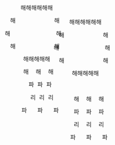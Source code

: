 ```yaml
---
layout: post
title: jellyfish
authors: 
- eunki
---
```



<style>
body {
  /* background: linear-gradient(to bottom, #89cff0, #1d3557); */
  /* color: white; */
  font-family: monospace;
  display: flex;
  justify-content: center;
  align-items: center;
  height: 100vh;
  margin-top: 100px;
}

.jellyfish1 {
  text-align: center;
  font-size: 1.2rem;
  white-space: pre;
  line-height: 1.1;
  position: absolute;
  animation: float1 4s ease-in-out infinite, sway1 2s ease-in-out infinite alternate;
}

@keyframes float1 {
  0% {
    transform: translateY(0);
  }
  50% {
    transform: translateY(-30px);
  }
  100% {
    transform: translateY(0);
  }
}

@keyframes sway1 {
  0% {
    transform: translateX(-10px);
  }
  100% {
    transform: translateX(10px);
  }
}



.jellyfish2 {
  text-align: center;
  font-size: 1.2rem;
  white-space: pre;
  line-height: 1.1;
  position: relative;
  margin-left: 300px;
  margin-top: 200px;
  animation: float2 4s ease-in-out infinite;
}

.legs2 span {
  display: inline-block;
  animation: wave2 2s infinite ease-in-out, sideWave2 2s infinite ease-in-out;
}

/* Staggered delay for organic motion */
.legs2 span:nth-child(1) {
  animation-delay: 0s;
}
.legs2 span:nth-child(2) {
  animation-delay: 0.2s;
}
.legs2 span:nth-child(3) {
  animation-delay: 0.4s;
}

/* Floating motion for the whole jellyfish */
@keyframes float2 {
  0% {
    transform: translateY(0);
  }
  50% {
    transform: translateY(-30px);
  }
  100% {
    transform: translateY(0);
  }
}

/* Up and down waving motion for legs */
@keyframes wave2 {
  0%, 100% {
    transform: translateY(0);
  }
  50% {
    transform: translateY(10px);
  }
}

/* Side-to-side motion for each letter */
@keyframes sideWave2 {
  0%, 100% {
    transform: translateX(0);
  }
  50% {
    transform: translateX(10px);
  }
}
</style>

<div class="jellyfish1">
    해해해해해해<br>
   해           해<br>
  해             해<br>
   해           해<br>
    해해해해해<br>
     해  해  해<br>
      파 파 파<br>
       리 리 리<br>
      파   파   파
</div>

<div class="jellyfish2">
    해해해해해해<br>
   해           해<br>
  해             해<br>
   해           해<br>
    해해해해해<br>
    <div class="legs2">
      <span>해</span>  <span>해</span>  <span>해</span><br>
      <span>파</span>  <span>파</span>  <span>파</span><br>
      <span>리</span>  <span>리</span>  <span>리</span><br>
      <span>파</span>   <span>파</span>   <span>파</span>
    </div>
  </div>
